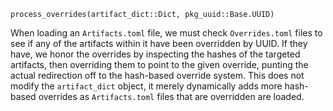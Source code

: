 ```
process_overrides(artifact_dict::Dict, pkg_uuid::Base.UUID)
```

When loading an `Artifacts.toml` file, we must check `Overrides.toml` files to see if any of the artifacts within it have been overridden by UUID.  If they have, we honor the overrides by inspecting the hashes of the targeted artifacts, then overriding them to point to the given override, punting the actual redirection off to the hash-based override system.  This does not modify the `artifact_dict` object, it merely dynamically adds more hash-based overrides as `Artifacts.toml` files that are overridden are loaded.
